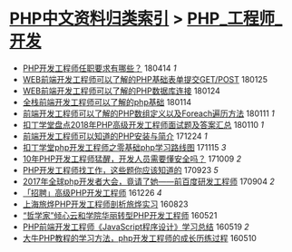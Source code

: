 [PHP中文资料归类索引](../README.md) > [PHP_工程师_开发](PHP_工程师_开发.md)
====
- [PHP开发工程师任职要求有哪些？](http://jkwz.applinzi.com/ittc/7091872758109832209.html#PHP%E5%BC%80%E5%8F%91%E5%B7%A5%E7%A8%8B%E5%B8%88%E4%BB%BB%E8%81%8C%E8%A6%81%E6%B1%82%E6%9C%89%E5%93%AA%E4%BA%9B%EF%BC%9F) 180414 *1* 
- [WEB前端开发工程师可以了解的PHP基础表单提交GET/POST](http://jkwz.applinzi.com/ittc/7062219047205078027.html#WEB%E5%89%8D%E7%AB%AF%E5%BC%80%E5%8F%91%E5%B7%A5%E7%A8%8B%E5%B8%88%E5%8F%AF%E4%BB%A5%E4%BA%86%E8%A7%A3%E7%9A%84PHP%E5%9F%BA%E7%A1%80%E8%A1%A8%E5%8D%95%E6%8F%90%E4%BA%A4GET%2FPOST) 180125  
- [WEB前端开发工程师可以了解的PHP数据库连接](http://jkwz.applinzi.com/ittc/7062217133029590027.html#WEB%E5%89%8D%E7%AB%AF%E5%BC%80%E5%8F%91%E5%B7%A5%E7%A8%8B%E5%B8%88%E5%8F%AF%E4%BB%A5%E4%BA%86%E8%A7%A3%E7%9A%84PHP%E6%95%B0%E6%8D%AE%E5%BA%93%E8%BF%9E%E6%8E%A5) 180124  
- [全栈前端开发工程师可以了解的php基础](http://jkwz.applinzi.com/ittc/7057691930664633355.html#%E5%85%A8%E6%A0%88%E5%89%8D%E7%AB%AF%E5%BC%80%E5%8F%91%E5%B7%A5%E7%A8%8B%E5%B8%88%E5%8F%AF%E4%BB%A5%E4%BA%86%E8%A7%A3%E7%9A%84php%E5%9F%BA%E7%A1%80) 180114  
- [前端开发工程师可以了解的PHP数组定义以及Foreach遍历方法](http://jkwz.applinzi.com/ittc/7057384188171256849.html#%E5%89%8D%E7%AB%AF%E5%BC%80%E5%8F%91%E5%B7%A5%E7%A8%8B%E5%B8%88%E5%8F%AF%E4%BB%A5%E4%BA%86%E8%A7%A3%E7%9A%84PHP%E6%95%B0%E7%BB%84%E5%AE%9A%E4%B9%89%E4%BB%A5%E5%8F%8AForeach%E9%81%8D%E5%8E%86%E6%96%B9%E6%B3%95) 180111 *1* 
- [扣丁学堂盘点2018年PHP高级开发工程师面试题及答案汇总](http://jkwz.applinzi.com/ittc/7056896913863869446.html#%E6%89%A3%E4%B8%81%E5%AD%A6%E5%A0%82%E7%9B%98%E7%82%B92018%E5%B9%B4PHP%E9%AB%98%E7%BA%A7%E5%BC%80%E5%8F%91%E5%B7%A5%E7%A8%8B%E5%B8%88%E9%9D%A2%E8%AF%95%E9%A2%98%E5%8F%8A%E7%AD%94%E6%A1%88%E6%B1%87%E6%80%BB) 180110 *1* 
- [前端开发工程师可以知道的PHP安装与简介](http://jkwz.applinzi.com/ittc/7049943826444059664.html#%E5%89%8D%E7%AB%AF%E5%BC%80%E5%8F%91%E5%B7%A5%E7%A8%8B%E5%B8%88%E5%8F%AF%E4%BB%A5%E7%9F%A5%E9%81%93%E7%9A%84PHP%E5%AE%89%E8%A3%85%E4%B8%8E%E7%AE%80%E4%BB%8B) 171224 *1* 
- [扣丁学堂php开发工程师之零基础php学习路线图](http://jkwz.applinzi.com/ittc/7036103544065770513.html#%E6%89%A3%E4%B8%81%E5%AD%A6%E5%A0%82php%E5%BC%80%E5%8F%91%E5%B7%A5%E7%A8%8B%E5%B8%88%E4%B9%8B%E9%9B%B6%E5%9F%BA%E7%A1%80php%E5%AD%A6%E4%B9%A0%E8%B7%AF%E7%BA%BF%E5%9B%BE) 171115 *3* 
- [10年PHP开发工程师猛醒，开发人员需要懂安全吗？](http://jkwz.applinzi.com/ittc/7022402363468547088.html#10%E5%B9%B4PHP%E5%BC%80%E5%8F%91%E5%B7%A5%E7%A8%8B%E5%B8%88%E7%8C%9B%E9%86%92%EF%BC%8C%E5%BC%80%E5%8F%91%E4%BA%BA%E5%91%98%E9%9C%80%E8%A6%81%E6%87%82%E5%AE%89%E5%85%A8%E5%90%97%EF%BC%9F) 171009 *2* 
- [PHP开发工程师找工作，这些题你应该知道的](http://jkwz.applinzi.com/ittc/7016568192359728144.html#PHP%E5%BC%80%E5%8F%91%E5%B7%A5%E7%A8%8B%E5%B8%88%E6%89%BE%E5%B7%A5%E4%BD%9C%EF%BC%8C%E8%BF%99%E4%BA%9B%E9%A2%98%E4%BD%A0%E5%BA%94%E8%AF%A5%E7%9F%A5%E9%81%93%E7%9A%84) 170923 *5* 
- [2017年全球php开发者大会，竟请了她——前百度研发工程师](http://jkwz.applinzi.com/ittc/7009546571220517904.html#2017%E5%B9%B4%E5%85%A8%E7%90%83php%E5%BC%80%E5%8F%91%E8%80%85%E5%A4%A7%E4%BC%9A%EF%BC%8C%E7%AB%9F%E8%AF%B7%E4%BA%86%E5%A5%B9%E2%80%94%E2%80%94%E5%89%8D%E7%99%BE%E5%BA%A6%E7%A0%94%E5%8F%91%E5%B7%A5%E7%A8%8B%E5%B8%88) 170904 *2* 
- [「招聘」高级PHP开发工程师](http://jkwz.applinzi.com/ittc/6915903259851375620.html#%E3%80%8C%E6%8B%9B%E8%81%98%E3%80%8D%E9%AB%98%E7%BA%A7PHP%E5%BC%80%E5%8F%91%E5%B7%A5%E7%A8%8B%E5%B8%88) 161226 *4* 
- [上海旅烨PHP开发工程师剖析旅烨实习](http://jkwz.applinzi.com/ittc/6869568162663760900.html#%E4%B8%8A%E6%B5%B7%E6%97%85%E7%83%A8PHP%E5%BC%80%E5%8F%91%E5%B7%A5%E7%A8%8B%E5%B8%88%E5%89%96%E6%9E%90%E6%97%85%E7%83%A8%E5%AE%9E%E4%B9%A0) 160823  
- [“哲学家”倾心云和学院华丽转型PHP开发工程师](http://jkwz.applinzi.com/ittc/6834597084510290948.html#%E2%80%9C%E5%93%B2%E5%AD%A6%E5%AE%B6%E2%80%9D%E5%80%BE%E5%BF%83%E4%BA%91%E5%92%8C%E5%AD%A6%E9%99%A2%E5%8D%8E%E4%B8%BD%E8%BD%AC%E5%9E%8BPHP%E5%BC%80%E5%8F%91%E5%B7%A5%E7%A8%8B%E5%B8%88) 160521  
- [PHP前端开发工程师《JavaScript程序设计》学习总结](http://jkwz.applinzi.com/ittc/6833843464906998788.html#PHP%E5%89%8D%E7%AB%AF%E5%BC%80%E5%8F%91%E5%B7%A5%E7%A8%8B%E5%B8%88%E3%80%8AJavaScript%E7%A8%8B%E5%BA%8F%E8%AE%BE%E8%AE%A1%E3%80%8B%E5%AD%A6%E4%B9%A0%E6%80%BB%E7%BB%93) 160519 *2* 
- [大牛PHP教程的学习方法，php开发工程师的成长历练过程](http://jkwz.applinzi.com/ittc/6830599824902456324.html#%E5%A4%A7%E7%89%9BPHP%E6%95%99%E7%A8%8B%E7%9A%84%E5%AD%A6%E4%B9%A0%E6%96%B9%E6%B3%95%EF%BC%8Cphp%E5%BC%80%E5%8F%91%E5%B7%A5%E7%A8%8B%E5%B8%88%E7%9A%84%E6%88%90%E9%95%BF%E5%8E%86%E7%BB%83%E8%BF%87%E7%A8%8B) 160510  

